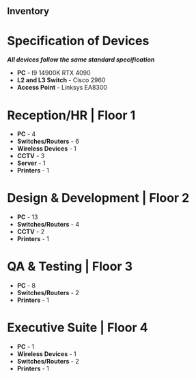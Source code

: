 ## Inventory

# Specification of Devices

***All devices follow the same standard specification***
- **PC** - I9 14900K RTX 4090
- **L2 and L3 Switch** - Cisco 2960
- **Access Point** - Linksys EA8300

# Reception/HR | Floor 1

- **PC** - 4
- **Switches/Routers** - 6
- **Wireless Devices** - 1
- **CCTV** - 3
- **Server** - 1
- **Printers** - 1

# Design & Development | Floor 2

- **PC** - 13
- **Switches/Routers** - 4
- **CCTV** - 2
- **Printers** - 1

# QA & Testing | Floor 3

- **PC** - 8
- **Switches/Routers** - 2
- **Printers** - 1

# Executive Suite | Floor 4

- **PC** - 1
- **Wireless Devices** - 1
- **Switches/Routers** - 2
- **Printers** - 1
